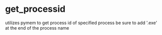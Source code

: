 # get_processid
utilizes pymem to get process id of specified process
be sure to add '.exe' at the end of the process name
